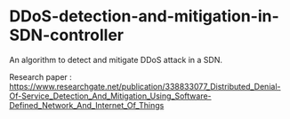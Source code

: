 # DDoS-detection-and-mitigation-in-SDN-controller
An algorithm to detect and mitigate DDoS attack in a SDN.  
   
Research paper : https://www.researchgate.net/publication/338833077_Distributed_Denial-Of-Service_Detection_And_Mitigation_Using_Software-Defined_Network_And_Internet_Of_Things
